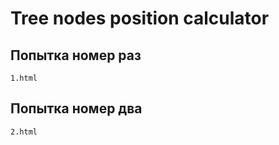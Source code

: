 Tree nodes position calculator
==============================

## Попытка номер раз
`1.html`

## Попытка номер два
`2.html`
